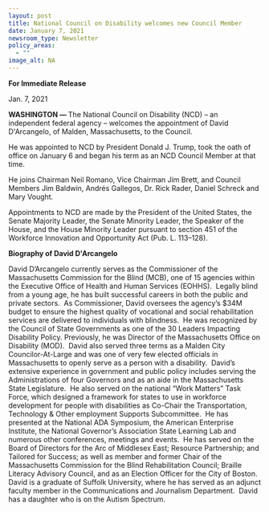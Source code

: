 ```yaml
---
layout: post
title: National Council on Disability welcomes new Council Member
date: January 7, 2021
newsroom_type: Newsletter
policy_areas:
  - ""
image_alt: NA
---
```

<p><strong>For Immediate Release&nbsp;&nbsp;</strong><p/><p>Jan. 7, 2021<p/><p><strong>WASHINGTON &mdash; </strong>The National Council on Disability (NCD) &ndash; an independent federal agency &ndash; welcomes the appointment of David D&#39;Arcangelo, of Malden, Massachusetts, to the Council.<p/><p>He was appointed to NCD by President Donald J. Trump, took the oath of office on January 6 and began his term as an NCD Council Member at that time.<p/><p>He joins Chairman Neil Romano, Vice Chairman Jim Brett, and Council Members Jim Baldwin, Andrés Gallegos, Dr. Rick Rader, Daniel Schreck and Mary Vought.<p/><p>Appointments to NCD are made by the President of the United States, the Senate Majority Leader, the Senate Minority Leader, the Speaker of the House, and the House Minority Leader pursuant to section 451 of the Workforce Innovation and Opportunity Act (Pub. L. 113&ndash;128).<p/><p><strong>Biography of David D&#39;Arcangelo</strong><p/><p>David D&rsquo;Arcangelo currently serves as the Commissioner of the Massachusetts Commission for the Blind (MCB), one of 15 agencies within the Executive Office of Health and Human Services (EOHHS).&nbsp; Legally blind from a young age, he has built successful careers in both the public and private sectors.&nbsp; As Commissioner, David oversees the agency&rsquo;s $34M budget to ensure the highest quality of vocational and social rehabilitation services are delivered to individuals with blindness.&nbsp; He was recognized by the Council of State Governments as one of the 30 Leaders Impacting Disability Policy. Previously, he was Director of the Massachusetts Office on Disability (MOD).&nbsp; David also served three terms as a Malden City Councilor-At-Large and was one of very few elected officials in Massachusetts to openly serve as a person with a disability.&nbsp; David&rsquo;s extensive experience in government and public policy includes serving the Administrations of four Governors and as an aide in the Massachusetts State Legislature.&nbsp; He also served on the national &ldquo;Work Matters&rdquo; Task Force, which designed a framework for states to use in workforce development for people with disabilities as Co-Chair the Transportation, Technology &amp; Other employment Supports Subcommittee.&nbsp; He has presented at the National ADA Symposium, the American Enterprise Institute, the National Governor&rsquo;s Association State Learning Lab and numerous other conferences, meetings and events.&nbsp; He has served on the Board of Directors for the Arc of Middlesex East; Resource Partnership; and Tailored for Success; as well as member and former Chair of the Massachusetts Commission for the Blind Rehabilitation Council; Braille Literacy Advisory Council, and as an Election Officer for the City of Boston.&nbsp; David is a graduate of Suffolk University, where he has served as an adjunct faculty member in the Communications and Journalism Department.&nbsp; David has a daughter who is on the Autism Spectrum.<p/>